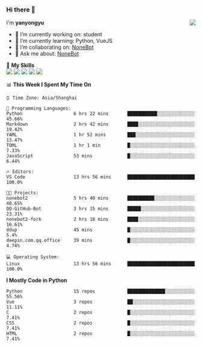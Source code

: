 ### Hi there 👋

<a href="#">
  <img align="right" src="https://github-readme-stats.vercel.app/api?username=yanyongyu&count_private=true&show_icons=true&bg_color=15,f2f7fd,E0EAFC" />
</a>

I'm **yanyongyu**

- 🔭 I’m currently working on: student
- 🌱 I’m currently learning: Python, VueJS
- 👯 I’m collaborating on: [NoneBot](https://github.com/nonebot)
- 💬 Ask me about: [NoneBot](https://github.com/nonebot)

🌟 **My Skills**  
![](https://img.shields.io/badge/-Python-3e74a2?style=flat-square&logo=Python&logoColor=fff)
![](https://img.shields.io/badge/-Vue-4fc08d?style=flat-square&logo=Vue.js&logoColor=fff)
![](https://img.shields.io/badge/-Node.js-339933?style=flat-square&logo=Node.js&logoColor=fff)
![](https://img.shields.io/badge/-Docker-2496ED?style=flat-square&logo=Docker&logoColor=fff)
![](https://img.shields.io/badge/-Linux-000000?style=flat-square&logo=Linux&logoColor=fff)

<!--START_SECTION:waka-->
📊 **This Week I Spent My Time On** 

```text
⌚︎ Time Zone: Asia/Shanghai

💬 Programming Languages: 
Python                   6 hrs 22 mins       ███████████░░░░░░░░░░░░░░   45.66% 
Markdown                 2 hrs 42 mins       ████░░░░░░░░░░░░░░░░░░░░░   19.42% 
YAML                     1 hr 52 mins        ███░░░░░░░░░░░░░░░░░░░░░░   13.47% 
TOML                     1 hr 1 min          █░░░░░░░░░░░░░░░░░░░░░░░░   7.33% 
JavaScript               53 mins             █░░░░░░░░░░░░░░░░░░░░░░░░   6.44%

🔥 Editors: 
VS Code                  13 hrs 56 mins      █████████████████████████   100.0%

🐱‍💻 Projects: 
nonebot2                 5 hrs 40 mins       ██████████░░░░░░░░░░░░░░░   40.65% 
QQ-GitHub-Bot            3 hrs 15 mins       █████░░░░░░░░░░░░░░░░░░░░   23.31% 
nonebot2-fork            2 hrs 18 mins       ████░░░░░░░░░░░░░░░░░░░░░   16.61% 
ddup                     45 mins             █░░░░░░░░░░░░░░░░░░░░░░░░   5.4% 
deepin.com.qq.office     39 mins             █░░░░░░░░░░░░░░░░░░░░░░░░   4.74%

💻 Operating System: 
Linux                    13 hrs 56 mins      █████████████████████████   100.0%

```

**I Mostly Code in Python** 

```text
Python                   15 repos            ██████████████░░░░░░░░░░░   55.56% 
Vue                      3 repos             ██░░░░░░░░░░░░░░░░░░░░░░░   11.11% 
C                        2 repos             █░░░░░░░░░░░░░░░░░░░░░░░░   7.41% 
CSS                      2 repos             █░░░░░░░░░░░░░░░░░░░░░░░░   7.41% 
HTML                     2 repos             █░░░░░░░░░░░░░░░░░░░░░░░░   7.41%

```



<!--END_SECTION:waka-->
